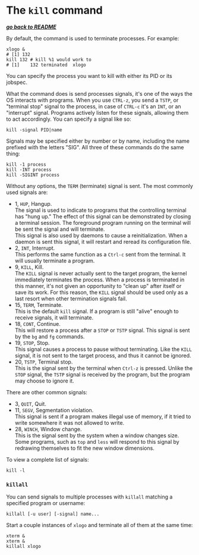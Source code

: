# The `kill` command

[***go back to README***](/README.md)

By default, the command is used to terminate processes. For example:

    xlogo &
    # [1] 132
    kill 132 # kill %1 would work to
    # [1]    132 terminated  xlogo

You can specify the process you want to kill with either its PID or its
jobspec.

What the command does is send processes signals, it's one of the ways the OS
interacts with programs. When you use `CTRL-z`, you send a `TSTP`, or "terminal
stop" signal to the process, in case of `CTRL-c` it's an `INT`, or an
"interrupt" signal. Programs actively listen for these signals, allowing them
to act accordingly. You can specify a signal like so:

    kill -signal PID|name

Signals may be specified either by number or by name, including the name
prefixed with the letters "SIG". All three of these commands do the same thing:

    kill -1 process
    kill -INT process
    kill -SIGINT process

Without any options, the `TERM` (terminate) signal is sent. The most commonly
used signals are:

- 1, `HUP`, Hangup.  
  The signal is used to indicate to programs that the controlling terminal has
  "hung up." The effect of this signal can be demonstrated by closing a
  terminal session. The foreground program running on the terminal will be sent
  the signal and will terminate.  
  This signal is also used by daemons to cause a reinitialization. When a
  daemon is sent this signal, it will restart and reread its configuration
  file. 
- 2, `INT`, Interrupt.  
  This performs the same function as a `Ctrl-c` sent from the terminal. It will
  usually terminate a program.
- 9, `KILL`, Kill.  
  The `KILL` signal is never actually sent to the target program, the kernel
  immediately terminates the process. When a process is terminated in this
  manner, it's not given an opportunity to "clean up" after itself or save its
  work. For this reason, the `KILL` signal should be used only as a last resort
  when other termination signals fail.
- 15, `TERM`, Terminate.  
  This is the default `kill` signal. If a program is still "alive" enough to
  receive signals, it will terminate.
- 18, `CONT`, Continue.  
  This will restore a process after a `STOP` or `TSTP` signal. This signal is
  sent by the `bg` and `fg` commands.
- 19, `STOP`, Stop.  
  This signal causes a process to pause without terminating. Like the `KILL`
  signal, it is not sent to the target process, and thus it cannot be ignored.
- 20, `TSTP`, Terminal stop.  
  This is the signal sent by the terminal when `Ctrl-z` is pressed. Unlike the
  `STOP` signal, the `TSTP` signal is received by the program, but the program
  may choose to ignore it.

There are other common signals:

- 3, `QUIT`, Quit.
- 11, `SEGV`, Segmentation violation.  
  This signal is sent if a program makes illegal use of memory, if it tried to
  write somewhere it was not allowed to write.
- 28, `WINCH`, Window change.  
  This is the signal sent by the system when a window changes size. Some
  programs, such as `top` and `less` will respond to this signal by redrawing
  themselves to fit the new window dimensions.

To view a complete list of signals:

    kill -l

### `killall`

You can send signals to multiple processes with `killall` matching a specified
program or username:

    killall [-u user] [-signal] name...

Start a couple instances of `xlogo` and terminate all of them at the same time:

    xterm &
    xterm &
    killall xlogo

